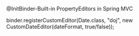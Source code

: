 @InitBinder-Built-in PropertyEditors in Spring MVC

binder.registerCustomEditor(Date.class, "doj", new CustomDateEditor(dateFormat, true/false));
